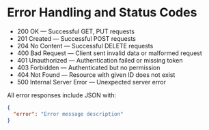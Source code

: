  # Error Handling and Status Codes

- 200 OK — Successful GET, PUT requests
- 201 Created — Successful POST requests
- 204 No Content — Successful DELETE requests
- 400 Bad Request — Client sent invalid data or malformed request
- 401 Unauthorized — Authentication failed or missing token
- 403 Forbidden — Authenticated but no permission
- 404 Not Found — Resource with given ID does not exist
- 500 Internal Server Error — Unexpected server error

All error responses include JSON with:

```json
{
  "error": "Error message description"
}
